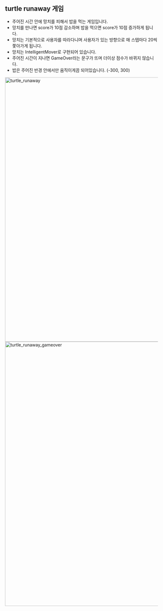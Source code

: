 ## turtle runaway 게임

* 주어진 시간 안에 망치를 피해서 밥을 먹는 게임입니다.
* 망치를 만나면 score가 10점 감소하며 밥을 먹으면 score가 10점 증가하게 됩니다.
* 망치는 기본적으로 사용자를 따라다니며 사용자가 있는 방향으로 매 스탭마다 20씩 쫓아가게 됩니다.
* 망치는 IntelligentMover로 구현되어 있습니다.
* 주어진 시간이 지나면 GameOver라는 문구가 뜨며 더이상 점수가 바뀌지 않습니다.
* 밥은 주어진 반경 안에서만 움직이게끔 되어있습니다. (-300, 300)

<img width="868" alt="turtle_runaway" src="https://user-images.githubusercontent.com/83813866/194070720-34848fe1-0742-4b34-84a0-1abccc6eeb49.png">

<img width="868" alt="turtle_runaway_gameover" src="https://user-images.githubusercontent.com/83813866/194070732-5cdf8660-056a-4026-9453-3d28d9af762d.png">

